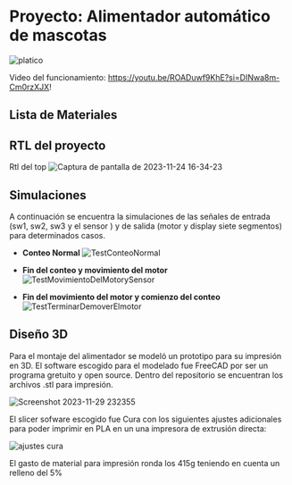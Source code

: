 # Proyecto: Alimentador automático de mascotas
![platico](https://github.com/Daniel-Porras/Digital-1-2023-2/assets/142681600/486ad5eb-55fa-4fd7-8b41-cd6a3bc60194)


Video del funcionamiento:  https://youtu.be/ROADuwf9KhE?si=DINwa8m-Cm0rzXJX!

## Lista de Materiales

## RTL del proyecto
Rtl del top
![Captura de pantalla de 2023-11-24 16-34-23](https://github.com/Daniel-Porras/Digital-1-2023-2/assets/73449036/b8d65cd0-d815-4c5e-ae49-960ae5e1b13d)


## Simulaciones
A continuación se encuentra la simulaciones de las señales de entrada (sw1, sw2, sw3 y el sensor ) y de salida (motor y display siete segmentos) para determinados casos.
* **Conteo Normal**
  ![TestConteoNormal](https://github.com/Daniel-Porras/Digital-1-2023-2/assets/73449036/74b7ff07-844c-4f8f-a545-a579fa70c558)

* **Fin del conteo y movimiento del motor**
![TestMovimientoDelMotorySensor](https://github.com/Daniel-Porras/Digital-1-2023-2/assets/73449036/2eb90b18-df8c-4b3e-8f3d-9f6d39998e59)

* **Fin del movimiento del motor y comienzo del conteo**
![TestTerminarDemoverElmotor](https://github.com/Daniel-Porras/Digital-1-2023-2/assets/73449036/2d21e106-714e-4980-8397-1ea7aab4182c)

## Diseño 3D
Para el montaje del alimentador se modeló un prototipo para su impresión en 3D. El software escogido para el modelado fue FreeCAD por ser un programa gretuito y open source. Dentro del repositorio se encuentran los archivos .stl para impresión.

![Screenshot 2023-11-29 232355](https://github.com/Daniel-Porras/Digital-1-2023-2/assets/142681600/92fa573d-dd95-4670-a1cd-68aa36a34121)

El slicer sofware escogido fue Cura con los siguientes ajustes adicionales para poder imprimir en PLA en un una impresora de extrusión directa:

![ajustes cura](https://github.com/Daniel-Porras/Digital-1-2023-2/assets/142681600/134a5c47-4f32-4540-9e9d-c44fffd422ef)

El gasto de material para impresión ronda los 415g teniendo en cuenta un relleno del 5%

